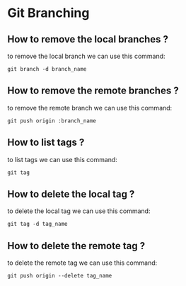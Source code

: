 # Git Branching

## How to remove the local branches ?

to remove the local branch we can use this command:

`git branch -d branch_name`

## How to remove the remote branches ?

to remove the remote branch we can use this command:

`git push origin :branch_name`

## How to list tags ?

to list tags we can use this command:

`git tag`

## How to delete the local tag ?

to delete the local tag we can use this command:

`git tag -d tag_name`

## How to delete the remote tag ?

to delete the remote tag we can use this command:

`git push origin --delete tag_name`
